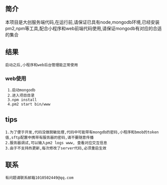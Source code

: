 ##   简介
  
  本项目是大创服务端代码,在运行前,请保证已具有node,mongodb环境,已经安装pm2,npm等工具,配合小程序和web前端代码使用,请保证mongodb有对应的合适的集合


##  结果
	
	启动之后,小程序和web后台管理能正常使用

###  web使用
	 1.启动mongodb
	 2.进入项目目录
	 3.npm install
	 4.pm2 start bin/www

##	tips
	1.为了便于开发,代码没做脱敏处理,代码中可能带有mongdb的密码,小程序和bmob的token值,sftp配置中携带有服务器的密码,请不要随意传播
	2.服务器调试,可以输入pm2 logs www, 查看对应交互信息
	3.由于不支持热更新,每次修改了server代码,必须重启生效

##  联系
	有问题请联系邮箱1010502449@qq.com

